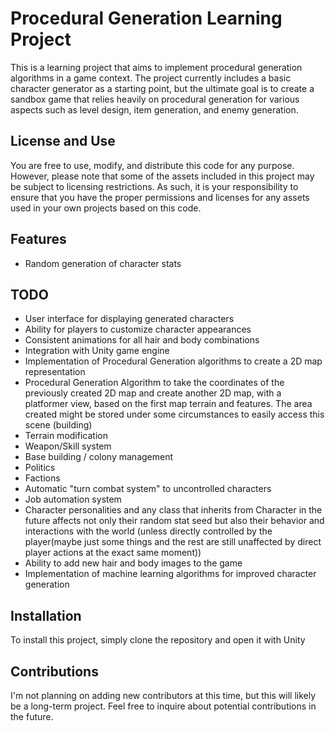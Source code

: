 # Procedural Generation Learning Project

This is a learning project that aims to implement procedural generation algorithms in a game context. The project currently includes a basic character generator as a starting point, but the ultimate goal is to create a sandbox game that relies heavily on procedural generation for various aspects such as level design, item generation, and enemy generation.

## License and Use

You are free to use, modify, and distribute this code for any purpose. However, please note that some of the assets included in this project may be subject to licensing restrictions. As such, it is your responsibility to ensure that you have the proper permissions and licenses for any assets used in your own projects based on this code.

## Features

- Random generation of character stats

## TODO

- User interface for displaying generated characters
- Ability for players to customize character appearances
- Consistent animations for all hair and body combinations
- Integration with Unity game engine
- Implementation of Procedural Generation algorithms to create a 2D map representation
- Procedural Generation Algorithm to take the coordinates of the previously created 2D map and create another 2D map, with a platformer view, based on the first map terrain and features. The area created might be stored under some circumstances to easily access this scene (building)
- Terrain modification
- Weapon/Skill system
- Base building / colony management
- Politics
- Factions
- Automatic "turn combat system" to uncontrolled characters
- Job automation system
- Character personalities and any class that inherits from Character in the future affects not only their random stat seed but also their behavior and interactions with the world (unless directly controlled by the player(maybe just some things and the rest are still unaffected by direct player actions at the exact same moment))
- Ability to add new hair and body images to the game
- Implementation of machine learning algorithms for improved character generation

## Installation

To install this project, simply clone the repository and open it with Unity

## Contributions

I'm not planning on adding new contributors at this time, but this will likely be a long-term project. Feel free to inquire about potential contributions in the future.

